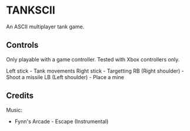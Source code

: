 # TANKSCII
An ASCII multiplayer tank game.

## Controls
Only playable with a game controller. Tested with Xbox controllers only.

Left stick - Tank movements
Right stick - Targetting
RB (Right shoulder) - Shoot a missile
LB (Left shoulder) - Place a mine

## Credits

Music:
- Fynn's Arcade - Escape (Instrumental)